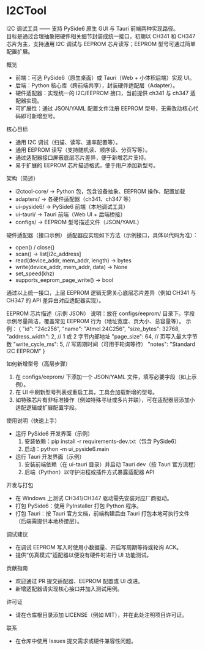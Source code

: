 # I2CTool

I2C 调试工具 —— 支持 PySide6 原生 GUI 与 Tauri 前端两种实现路径。  
目标是通过合理抽象把硬件相关细节封装成统一接口，初期以 CH341 和 CH347 芯片为主，支持通用 I2C 调试与 EEPROM 芯片读写；EEPROM 型号可通过简单配置扩展。

概览
- 前端：可选 PySide6（原生桌面）或 Tauri（Web + 小体积后端）实现 UI。
- 后端：Python 核心库（跨前端共享），封装硬件适配层（Adapter）。
- 硬件适配器：实现统一的 I2C/EEPROM 接口，当前提供 ch341 与 ch347 适配器实现。
- 可扩展性：通过 JSON/YAML 配置文件注册 EEPROM 型号，无需改动核心代码即可新增型号。

核心目标
- 通用 I2C 调试（扫描、读写、速率配置等）。
- 通用 EEPROM 读写（支持随机读、顺序读、分页写等）。
- 通过适配器接口屏蔽底层芯片差异，便于新增芯片支持。
- 易于扩展的 EEPROM 芯片描述格式，便于用户添加新型号。

架构（简述）
- i2ctool-core/    -> Python 包，包含设备抽象、EEPROM 操作、配置加载
- adapters/        -> 各硬件适配器（ch341、ch347 等）
- ui-pyside6/      -> PySide6 前端（本地调试工具）
- ui-tauri/        -> Tauri 前端（Web UI + 后端桥接）
- configs/         -> EEPROM 型号描述文件（JSON/YAML）

硬件适配器（接口示例）
适配器应实现如下方法（示例接口，具体以代码为准）：
- open() / close()
- scan() -> list[i2c_address]
- read(device_addr, mem_addr, length) -> bytes
- write(device_addr, mem_addr, data) -> None
- set_speed(khz)
- supports_eeprom_page_write() -> bool

通过以上统一接口，上层 EEPROM 逻辑无需关心底层芯片差异（例如 CH341 与 CH347 的 API 差异由对应适配器实现）。

EEPROM 芯片描述（示例 JSON）
说明：放在 configs/eeprom/ 目录下。字段示例尽量简洁，覆盖常见 EEPROM 行为（地址宽度、页大小、总容量等）。
示例：
{
  "id": "24c256",
  "name": "Atmel 24C256",
  "size_bytes": 32768,
  "address_width": 2,        // 1 或 2 字节内部地址
  "page_size": 64,          // 页写入最大字节数
  "write_cycle_ms": 5,      // 写周期时间（可用于轮询等待）
  "notes": "Standard I2C EEPROM"
}

如何新增型号（高层步骤）
1. 在 configs/eeprom/ 下添加一个 JSON/YAML 文件，填写必要字段（如上示例）。  
2. 在 UI 中刷新型号列表或重启工具，工具会加载新增的型号。  
3. 如特殊芯片有非标准操作（例如特殊寻址或多片并联），可在适配器层添加小适配逻辑或扩展配置字段。

使用说明（快速上手）
- 运行 PySide6 开发界面（示例）
  1. 安装依赖：pip install -r requirements-dev.txt（包含 PySide6）
  2. 启动：python -m ui_pyside6.main
- 运行 Tauri 开发界面（示例）
  1. 安装前端依赖（在 ui-tauri 目录）并启动 Tauri dev（按 Tauri 官方流程）
  2. 后端（Python）以守护进程或插件方式暴露适配器 API

开发与打包
- 在 Windows 上测试 CH341/CH347 驱动需先安装对应厂商驱动。  
- 打包 PySide6：使用 PyInstaller 打包 Python 程序。  
- 打包 Tauri：按 Tauri 官方文档，前端构建后由 Tauri 打包本地可执行文件（后端需提供本地桥接层）。

调试建议
- 在调试 EEPROM 写入时使用小数据量、开启写周期等待或轮询 ACK。  
- 提供“仿真模式”适配器以便没有硬件时进行 UI 功能测试。

贡献指南
- 欢迎通过 PR 提交适配器、EEPROM 配置或 UI 改进。  
- 新增适配器请实现核心接口并加入测试用例。

许可证
- 请在仓库根目录添加 LICENSE（例如 MIT），并在此处注明项目许可证。

联系
- 在仓库中使用 Issues 提交需求或硬件兼容性问题。
